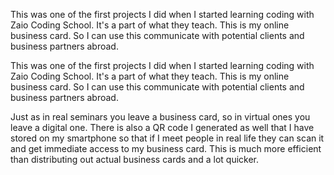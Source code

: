 This was one of the first projects I did when I started learning coding with Zaio Coding School. 
It's a part of what they teach. This is my online business card. So I can use this communicate with potential clients and business partners abroad.

This was one of the first projects I did when I started learning coding with Zaio Coding School. 
It's a part of what they teach. This is my online business card. So I can use this communicate with potential clients and business partners abroad.

Just as in real seminars you leave a business card, so in virtual ones you leave a digital one.
There is also a QR code I generated as well that I have stored on my smartphone so that if I meet people in real life they can scan it and get immediate access to my business card. This is much more efficient than distributing out actual business cards and a lot quicker.